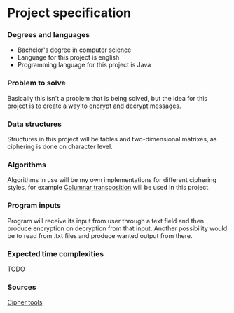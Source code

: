 # Project specification

### Degrees and languages

* Bachelor's degree in computer science
* Language for this project is english
* Programming language for this project is Java

### Problem to solve

Basically this isn't a problem that is being solved, but the idea for this project is to create a way
to encrypt and decrypt messages.

### Data structures

Structures in this project will be tables and two-dimensional matrixes, as ciphering is done on 
character level.

### Algorithms

Algorithms in use will be my own implementations for different ciphering styles, for example 
[Columnar transposition](http://rumkin.com/tools/cipher/coltrans.php) will be used in this project.

### Program inputs

Program will receive its input from user through a text field and then produce encryption on decryption
from that input. Another possibility would be to read from .txt files and produce wanted output from
there.

### Expected time complexities

TODO

### Sources

[Cipher tools](http://rumkin.com/tools/cipher/index.php)

